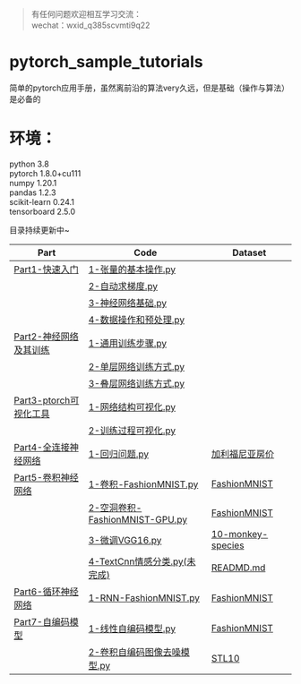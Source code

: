 > 有任何问题欢迎相互学习交流：  
> wechat：wxid_q385scvmti9q22

# pytorch_sample_tutorials
简单的pytorch应用手册，虽然离前沿的算法very久远，但是基础（操作与算法）是必备的
# 环境：
python 3.8  
pytorch 1.8.0+cu111  
numpy 1.20.1  
pandas 1.2.3  
scikit-learn  0.24.1  
tensorboard 2.5.0  

目录持续更新中~

|Part|Code|Dataset|
|---|---|---|
|[Part1-快速入门](https://github.com/Deng-deng-deng-deng/pytorch_sample_tutorials/tree/main/1-%E5%BF%AB%E9%80%9F%E5%85%A5%E9%97%A8)|[1-张量的基本操作.py](https://github.com/Deng-deng-deng-deng/pytorch_sample_tutorials/blob/main/1-%E5%BF%AB%E9%80%9F%E5%85%A5%E9%97%A8/1-%E5%BC%A0%E9%87%8F%E7%9A%84%E5%9F%BA%E6%9C%AC%E6%93%8D%E4%BD%9C.py)||
||[2-自动求梯度.py](https://github.com/Deng-deng-deng-deng/pytorch_sample_tutorials/blob/main/1-%E5%BF%AB%E9%80%9F%E5%85%A5%E9%97%A8/2-%E8%87%AA%E5%8A%A8%E6%B1%82%E6%A2%AF%E5%BA%A6.py)||
||[3-神经网络基础.py](https://github.com/Deng-deng-deng-deng/pytorch_sample_tutorials/blob/main/1-%E5%BF%AB%E9%80%9F%E5%85%A5%E9%97%A8/3-%E7%A5%9E%E7%BB%8F%E7%BD%91%E7%BB%9C%E5%9F%BA%E7%A1%80.py)||
||[4-数据操作和预处理.py](https://github.com/Deng-deng-deng-deng/pytorch_sample_tutorials/blob/main/1-%E5%BF%AB%E9%80%9F%E5%85%A5%E9%97%A8/4-%E6%95%B0%E6%8D%AE%E6%93%8D%E4%BD%9C%E5%92%8C%E9%A2%84%E5%A4%84%E7%90%86.py)||
|[Part2-神经网络及其训练](https://github.com/Deng-deng-deng-deng/pytorch_sample_tutorials/tree/main/2-%E7%A5%9E%E7%BB%8F%E7%BD%91%E7%BB%9C%E5%8F%8A%E8%AE%AD%E7%BB%83)|[1-通用训练步骤.py](https://github.com/Deng-deng-deng-deng/pytorch_sample_tutorials/blob/main/2-%E7%A5%9E%E7%BB%8F%E7%BD%91%E7%BB%9C%E5%8F%8A%E8%AE%AD%E7%BB%83/1-%E9%80%9A%E7%94%A8%E8%AE%AD%E7%BB%83%E6%AD%A5%E9%AA%A4.py)||
||[2-单层网络训练方式.py](https://github.com/Deng-deng-deng-deng/pytorch_sample_tutorials/blob/main/2-%E7%A5%9E%E7%BB%8F%E7%BD%91%E7%BB%9C%E5%8F%8A%E8%AE%AD%E7%BB%83/2-%E5%8D%95%E5%B1%82%E7%BD%91%E7%BB%9C%E8%AE%AD%E7%BB%83%E6%96%B9%E5%BC%8F.py)|[]()|
||[3-叠层网络训练方式.py](https://github.com/Deng-deng-deng-deng/pytorch_sample_tutorials/blob/main/2-%E7%A5%9E%E7%BB%8F%E7%BD%91%E7%BB%9C%E5%8F%8A%E8%AE%AD%E7%BB%83/3-%E5%8F%A0%E5%B1%82%E7%BD%91%E7%BB%9C%E8%AE%AD%E7%BB%83%E6%96%B9%E5%BC%8F.py)|[]()|
|[Part3-ptorch可视化工具](https://github.com/Deng-deng-deng-deng/pytorch_sample_tutorials/tree/main/3-ptorch%E5%8F%AF%E8%A7%86%E5%8C%96%E5%B7%A5%E5%85%B7)|[1-网络结构可视化.py](https://github.com/Deng-deng-deng-deng/pytorch_sample_tutorials/blob/main/3-ptorch%E5%8F%AF%E8%A7%86%E5%8C%96%E5%B7%A5%E5%85%B7/1-%E7%BD%91%E7%BB%9C%E7%BB%93%E6%9E%84%E5%8F%AF%E8%A7%86%E5%8C%96.py)|[]()|
||[2-训练过程可视化.py](https://github.com/Deng-deng-deng-deng/pytorch_sample_tutorials/blob/main/3-ptorch%E5%8F%AF%E8%A7%86%E5%8C%96%E5%B7%A5%E5%85%B7/2-%E8%AE%AD%E7%BB%83%E8%BF%87%E7%A8%8B%E5%8F%AF%E8%A7%86%E5%8C%96.py)|[]()|
|[Part4-全连接神经网络](https://github.com/Deng-deng-deng-deng/pytorch_sample_tutorials/tree/main/4-%E5%85%A8%E8%BF%9E%E6%8E%A5%E7%A5%9E%E7%BB%8F%E7%BD%91%E7%BB%9C)|[1-回归问题.py](https://github.com/Deng-deng-deng-deng/pytorch_sample_tutorials/blob/main/4-%E5%85%A8%E8%BF%9E%E6%8E%A5%E7%A5%9E%E7%BB%8F%E7%BD%91%E7%BB%9C/1-%E5%9B%9E%E5%BD%92%E9%97%AE%E9%A2%98.py)|[加利福尼亚房价]()|
|[Part5-卷积神经网络](https://github.com/Deng-deng-deng-deng/pytorch_sample_tutorials/tree/main/5-%E5%8D%B7%E7%A7%AF%E7%A5%9E%E7%BB%8F%E7%BD%91%E7%BB%9C)|[1-卷积-FashionMNIST.py](https://github.com/Deng-deng-deng-deng/pytorch_sample_tutorials/blob/main/5-%E5%8D%B7%E7%A7%AF%E7%A5%9E%E7%BB%8F%E7%BD%91%E7%BB%9C/1-%E5%8D%B7%E7%A7%AF-FashionMNIST.py)|[FashionMNIST](https://github.com/Deng-deng-deng-deng/pytorch_sample_tutorials/tree/main/5-%E5%8D%B7%E7%A7%AF%E7%A5%9E%E7%BB%8F%E7%BD%91%E7%BB%9C/data)|
||[2-空洞卷积-FashionMNIST-GPU.py](https://github.com/Deng-deng-deng-deng/pytorch_sample_tutorials/blob/main/5-%E5%8D%B7%E7%A7%AF%E7%A5%9E%E7%BB%8F%E7%BD%91%E7%BB%9C/2-%E7%A9%BA%E6%B4%9E%E5%8D%B7%E7%A7%AF-FashionMNIST-GPU.py)|[FashionMNIST](https://github.com/Deng-deng-deng-deng/pytorch_sample_tutorials/tree/main/5-%E5%8D%B7%E7%A7%AF%E7%A5%9E%E7%BB%8F%E7%BD%91%E7%BB%9C/data)|
||[3-微调VGG16.py](https://github.com/Deng-deng-deng-deng/pytorch_sample_tutorials/blob/main/5-%E5%8D%B7%E7%A7%AF%E7%A5%9E%E7%BB%8F%E7%BD%91%E7%BB%9C/3-%E5%BE%AE%E8%B0%83VGG16.py)|[10-monkey-species](https://github.com/Deng-deng-deng-deng/pytorch_sample_tutorials/tree/main/5-%E5%8D%B7%E7%A7%AF%E7%A5%9E%E7%BB%8F%E7%BD%91%E7%BB%9C/data)|
||[4-TextCnn情感分类.py(未完成)](https://github.com/Deng-deng-deng-deng/pytorch_sample_tutorials/blob/main/5-%E5%8D%B7%E7%A7%AF%E7%A5%9E%E7%BB%8F%E7%BD%91%E7%BB%9C/4-TextCnn%E6%83%85%E6%84%9F%E5%88%86%E7%B1%BB.py)|[READMD.md](https://github.com/Deng-deng-deng-deng/pytorch_sample_tutorials/tree/main/5-%E5%8D%B7%E7%A7%AF%E7%A5%9E%E7%BB%8F%E7%BD%91%E7%BB%9C/data)|
|[Part6-循环神经网络](https://github.com/Deng-deng-deng-deng/pytorch_sample_tutorials/tree/main/6-%E5%BE%AA%E7%8E%AF%E7%A5%9E%E7%BB%8F%E7%BD%91%E7%BB%9C)|[1-RNN-FashionMNIST.py](https://github.com/Deng-deng-deng-deng/pytorch_sample_tutorials/blob/main/6-%E5%BE%AA%E7%8E%AF%E7%A5%9E%E7%BB%8F%E7%BD%91%E7%BB%9C/1-RNN-FashionMNIST.py)|[FashionMNIST](https://github.com/Deng-deng-deng-deng/pytorch_sample_tutorials/tree/main/6-%E5%BE%AA%E7%8E%AF%E7%A5%9E%E7%BB%8F%E7%BD%91%E7%BB%9C/data)|
|[Part7-自编码模型](https://github.com/Deng-deng-deng-deng/pytorch_sample_tutorials/tree/main/7-%E8%87%AA%E7%BC%96%E7%A0%81%E6%A8%A1%E5%9E%8B)|[1-线性自编码模型.py](https://github.com/Deng-deng-deng-deng/pytorch_sample_tutorials/blob/main/7-%E8%87%AA%E7%BC%96%E7%A0%81%E6%A8%A1%E5%9E%8B/1-%E7%BA%BF%E6%80%A7%E8%87%AA%E7%BC%96%E7%A0%81%E6%A8%A1%E5%9E%8B.py)|[FashionMNIST](https://github.com/Deng-deng-deng-deng/pytorch_sample_tutorials/tree/main/7-%E8%87%AA%E7%BC%96%E7%A0%81%E6%A8%A1%E5%9E%8B)|
||[2-卷积自编码图像去噪模型.py](https://github.com/Deng-deng-deng-deng/pytorch_sample_tutorials/blob/main/7-%E8%87%AA%E7%BC%96%E7%A0%81%E6%A8%A1%E5%9E%8B/2-%E5%8D%B7%E7%A7%AF%E8%87%AA%E7%BC%96%E7%A0%81%E5%9B%BE%E5%83%8F%E5%8E%BB%E5%99%AA%E6%A8%A1%E5%9E%8B.py)|[STL10](https://github.com/Deng-deng-deng-deng/pytorch_sample_tutorials/tree/main/7-%E8%87%AA%E7%BC%96%E7%A0%81%E6%A8%A1%E5%9E%8B)|


